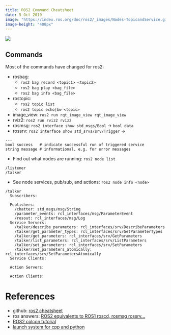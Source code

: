 ```yaml
---
title: ROS2 Command Cheatsheet
date: 5 Oct 2019
image: "https://index.ros.org/doc/ros2/_images/Nodes-TopicandService.gif"
image-height: "400px"
---
```


![](ros2.png)

## Commands

Most of the commands have changed for ros2:

- rosbag: 
    - `ros2 bag record <topic1> <topic2>`
    - `ros2 bag play <bag_file>`
    - `ros2 bag info <bag_file>`
- rostopic: 
    - `ros2 topic list`
    - `ros2 topic echo|bw <topic>`
- image_view: `ros2 run rqt_image_view rqt_image_view`
- rviz2: `ros2 run rviz2 rviz2`
- rosmsg: `ros2 interface show std_msgs/Bool` -> `bool data`
- rossrv: `ros2 interface show std_srvs/srv/Trigger` -> 
```
---
bool success   # indicate successful run of triggered service
string message # informational, e.g. for error messages
```

- Find out what nodes are running: `ros2 node list`
```
/listener
/talker
```
- See node services, pub/sub, and actions: `ros2 node info <node>`
```
/talker
  Subscribers:

  Publishers:
    /chatter: std_msgs/msg/String
    /parameter_events: rcl_interfaces/msg/ParameterEvent
    /rosout: rcl_interfaces/msg/Log
  Service Servers:
    /talker/describe_parameters: rcl_interfaces/srv/DescribeParameters
    /talker/get_parameter_types: rcl_interfaces/srv/GetParameterTypes
    /talker/get_parameters: rcl_interfaces/srv/GetParameters
    /talker/list_parameters: rcl_interfaces/srv/ListParameters
    /talker/set_parameters: rcl_interfaces/srv/SetParameters
    /talker/set_parameters_atomically: rcl_interfaces/srv/SetParametersAtomically
  Service Clients:

  Action Servers:

  Action Clients:
```

# References

- github: [ros2 cheatsheet](https://github.com/RecklessTedsFunland/ros2_cheats_sheet)
- ros answers: [ROS2 equivalents to ROS1 roscd, rosmsg rossrv...](https://answers.ros.org/question/358573/ros2-equivalents-to-ros1-roscd-rosmsg-rossrv/)
- [ROS2 colcon tutorial](https://index.ros.org//doc/ros2/Tutorials/Colcon-Tutorial/)
- [launch system for cpp and python](https://index.ros.org/doc/ros2/Tutorials/Launch-system/)
